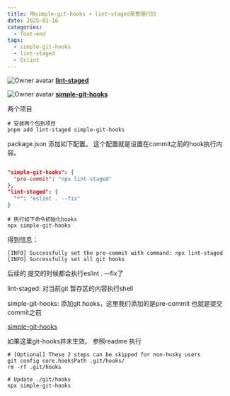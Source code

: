 ```yaml
---
title: 用simple-git-hooks + lint-staged来整理代码
date: 2025-01-16
categories:
  - font-end
tags:
  - simple-git-hooks
  - lint-staged
  - Eslint
---
```



![Owner avatar](https://avatars.githubusercontent.com/u/142687600?s=48&v=4) **[lint-staged](https://github.com/lint-staged/lint-staged)** 

![Owner avatar](https://avatars.githubusercontent.com/u/33755274?s=48&v=4) **[simple-git-hooks](https://github.com/toplenboren/simple-git-hooks)** 

两个项目

```shell
# 安装两个包到项目
pnpm add lint-staged simple-git-hooks
```

package.json 添加如下配置。
这个配置就是设置在commit之前的hook执行内容。
```json

"simple-git-hooks": {  
  "pre-commit": "npx lint-staged"  
},  
"lint-staged": {  
  "*": "eslint . --fix"  
}
```

```shell
# 执行如下命令初始化hooks
npx simple-git-hooks
```

得到信息：

```
[INFO] Successfully set the pre-commit with command: npx lint-staged
[INFO] Successfully set all git hooks
```

后续的 提交的时候都会执行eslint . --fix了

lint-staged: 对当前git 暂存区的内容执行shell

simple-git-hooks: 添加git hooks，这里我们添加的是pre-commit 也就是提交commit之前

[simple-git-hooks](https://github.com/toplenboren/simple-git-hooks/tree/master)

如果这里git-hooks并未生效。
参照readme
执行

```
# [Optional] These 2 steps can be skipped for non-husky users
git config core.hooksPath .git/hooks/
rm -rf .git/hooks

# Update ./git/hooks
npx simple-git-hooks
```

